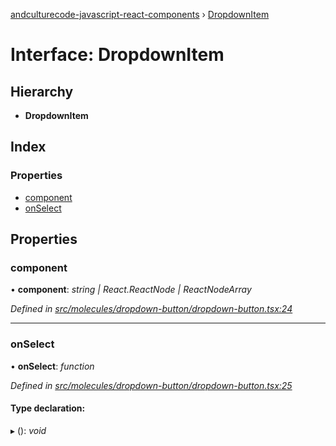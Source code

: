 [andculturecode-javascript-react-components](../README.md) › [DropdownItem](dropdownitem.md)

# Interface: DropdownItem

## Hierarchy

* **DropdownItem**

## Index

### Properties

* [component](dropdownitem.md#component)
* [onSelect](dropdownitem.md#onselect)

## Properties

###  component

• **component**: *string | React.ReactNode | ReactNodeArray*

*Defined in [src/molecules/dropdown-button/dropdown-button.tsx:24](https://github.com/AndcultureCode/AndcultureCode.JavaScript.React.Components/blob/3b573d9/src/molecules/dropdown-button/dropdown-button.tsx#L24)*

___

###  onSelect

• **onSelect**: *function*

*Defined in [src/molecules/dropdown-button/dropdown-button.tsx:25](https://github.com/AndcultureCode/AndcultureCode.JavaScript.React.Components/blob/3b573d9/src/molecules/dropdown-button/dropdown-button.tsx#L25)*

#### Type declaration:

▸ (): *void*

